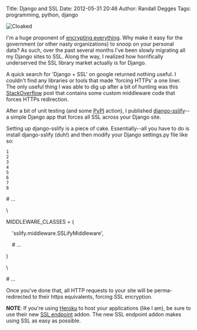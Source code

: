 Title: Django and SSL
Date: 2012-05-31 20:46
Author: Randall Degges
Tags: programming, python, django


![Cloaked][]

I'm a huge proponent of [encrypting everything][]. Why make it easy for the
government (or other nasty organizations) to snoop on your personal data? As
such, over the past several months I've been slowly migrating all my Django
sites to SSL. Along the way, I realized how horrifically underserved the SSL
library market actually is for Django.

A quick search for 'Django + SSL' on google returned nothing useful. I couldn't
find any libraries or tools that made 'forcing HTTPs' a one liner. The only
useful thing I was able to dig up after a bit of hunting was this
[StackOverflow][] post that contains some custom middleware code that forces
HTTPs redirection.

After a bit of unit testing (and some [PyPI][] action), I published
[django-sslify][]--a simple Django app that forces all SSL across your Django
site.

Setting up django-sslify is a piece of cake. Essentially--all you have to do is
install django-sslify (duh!) and then modify your Django settings.py file like
so:

~~~~ {.line_numbers}
1
2
3
4
5
6
7
8
~~~~

\# ...

\

MIDDLEWARE\_CLASSES = (

    'sslify.middleware.SSLifyMiddleware',

    \# ...

)

\

\# ...

Once you've done that, all HTTP requests to your site will be perma-redirected
to their https equivalents, forcing SSL encryption.

**NOTE**: If you're using [Heroku][] to host your applications (like I am), be
sure to use their new [SSL endpoint][] addon. The new SSL endpoint addon makes
using SSL as easy as possible.

  [Cloaked]: http://getfile1.posterous.com/getfile/files.posterous.com/temp-2012-05-31/udqaJiwxujwDidBBdAoootGAurDhhtssBuGIxjivmEhhpllqnxBwmgfayGvp/cloaked.jpg.scaled696.jpg
  [encrypting everything]: http://www.codinghorror.com/blog/2012/02/should-all-web-traffic-be-encrypted.html
    "Encrypt Everything"
  [StackOverflow]: http://stackoverflow.com/questions/8436666/how-to-make-python-on-heroku-https-only
    "Django + SSL"
  [PyPI]: http://pypi.python.org/pypi "pypi"
  [django-sslify]: https://github.com/rdegges/django-sslify "django-sslify"
  [Heroku]: http://www.heroku.com/ "Heroku"
  [SSL endpoint]: https://devcenter.heroku.com/articles/ssl-endpoint
    "SSL Endpoint"
